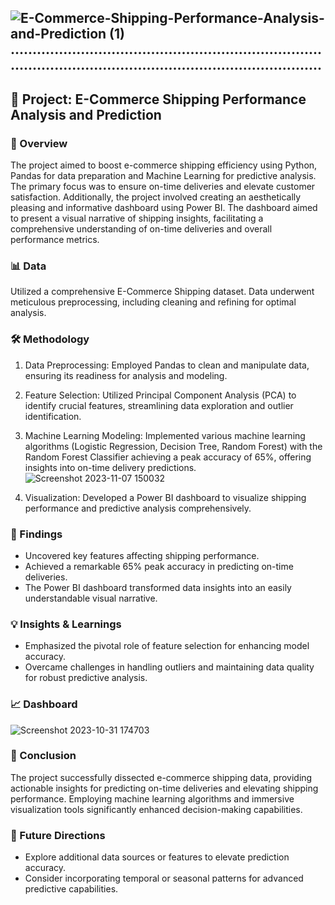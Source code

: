 ![E-Commerce-Shipping-Performance-Analysis-and-Prediction (1)](https://github.com/Akhyata/3.-E-Commerce-Shipping-Performance-Analysis-and-Prediction-/assets/143725909/ec3893d5-177c-4a40-851b-cd51c9126efa)
..............................................................................................................................................
---

## 🚀 Project: E-Commerce Shipping Performance Analysis and Prediction

### 🌟 Overview

The project aimed to boost e-commerce shipping efficiency using Python, Pandas for data preparation and Machine Learning for predictive analysis. The primary focus was to ensure on-time deliveries and elevate customer satisfaction. Additionally, the project involved creating an aesthetically pleasing and informative dashboard using Power BI. The dashboard aimed to present a visual narrative of shipping insights, facilitating a comprehensive understanding of on-time deliveries and overall performance metrics.

### 📊 Data

Utilized a comprehensive E-Commerce Shipping dataset. Data underwent meticulous preprocessing, including cleaning and refining for optimal analysis.

### 🛠️ Methodology

1. Data Preprocessing: Employed Pandas to clean and manipulate data, ensuring its readiness for analysis and modeling.

2. Feature Selection: Utilized Principal Component Analysis (PCA) to identify crucial features, streamlining data exploration and outlier identification.

3. Machine Learning Modeling: Implemented various machine learning algorithms (Logistic Regression, Decision Tree, Random Forest) with the Random Forest Classifier achieving a peak accuracy of 65%, 
   offering insights into on-time delivery predictions.
   ![Screenshot 2023-11-07 150032](https://github.com/Akhyata/3.-E-Commerce-Shipping-Performance-Analysis-and-Prediction-/assets/143725909/40e2ae9f-7eb1-45cd-8bb1-3f5a6f664970)

3. Visualization: Developed a Power BI dashboard to visualize shipping performance and predictive analysis comprehensively.

### 🎯 Findings

- Uncovered key features affecting shipping performance.
- Achieved a remarkable 65% peak accuracy in predicting on-time deliveries.
- The Power BI dashboard transformed data insights into an easily understandable visual narrative.

### 💡 Insights & Learnings

- Emphasized the pivotal role of feature selection for enhancing model accuracy.
- Overcame challenges in handling outliers and maintaining data quality for robust predictive analysis.

### 📈 Dashboard
 ![Screenshot 2023-10-31 174703](https://github.com/Akhyata/E-Commerce-Shipping-Performance-Analysis-and-Prediction-/assets/143725909/aa5e0be0-3cbc-4c33-870e-4bbeb4cf0614)

### 🏁 Conclusion

The project successfully dissected e-commerce shipping data, providing actionable insights for predicting on-time deliveries and elevating shipping performance. Employing machine learning algorithms and immersive visualization tools significantly enhanced decision-making capabilities.

### 🚀 Future Directions

- Explore additional data sources or features to elevate prediction accuracy.
- Consider incorporating temporal or seasonal patterns for advanced predictive capabilities.

